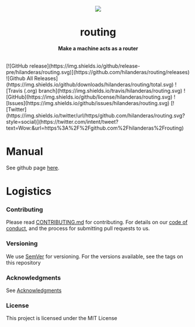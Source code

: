 <p align="center">
  <img src="https://www.lucidchart.com/publicSegments/view/a1863984-dd69-4ff4-bcad-f031b768fdea/image.png">
</p>

<h1 align="center"> routing </h1>
<p align="center">
  <b >Make a machine acts as a router</b>
</p>
<br>
[![GitHub release](https://img.shields.io/github/release-pre/hilanderas/routing.svg)](https://github.com/hilanderas/routing/releases)
![Github All Releases](https://img.shields.io/github/downloads/hilanderas/routing/total.svg)
![Travis (.org) branch](https://img.shields.io/travis/hilanderas/routing.svg)
![GitHub](https://img.shields.io/github/license/hilanderas/routing.svg)
![Issues](https://img.shields.io/github/issues/hilanderas/routing.svg)
[![Twitter](https://img.shields.io/twitter/url/https/github.com/hilanderas/routing.svg?style=social)](https://twitter.com/intent/tweet?text=Wow:&url=https%3A%2F%2Fgithub.com%2Fhilanderas%2Frouting)

# Manual
See github page [here](https://hilanderas.github.io/routing).

# Logistics

### Contributing

Please read [CONTRIBUTING.md](https://hilanderas.github.io/routing/en/contribution/CONTRIBUTE.html) for contributing.
For details on our [code of conduct](https://github.com/hilanderas/routing/blob/master/.github/CODE_OF_CONDUCT.md), and the process for submitting pull requests to us.

### Versioning

We use [SemVer](http://semver.org/) for versioning. For the versions available, see the tags on this repository

### Acknowledgments

See [Acknowledgments](https://github.com/hilanderas/routing/blob/master/.github/AKNOWLEDGEMENTS.md) 


### License 

This project is licensed under the MIT License
